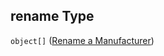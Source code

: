 ## rename Type

`object[]` ([Rename a Manufacturer](generic-properties-root-addrename-manufacturers-properties-rename-manufacturer-rename-a-manufacturer.md))
